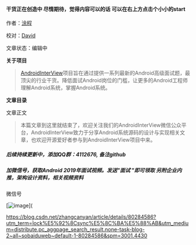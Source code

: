 #### 干货正在创造中 尽情期待，觉得内容可以的话  可以在右上方点击个小小的start

作者：[涂程](<https://github.com/interviewandroid/AndroidInterView>)

校对：[David](<https://github.com/interviewandroid/AndroidInterView>)

文章状态：编辑中

**关于项目**

> [AndroidInterView](<https://github.com/interviewandroid/AndroidInterView>)项目旨在通过提供一系列最新的Android高级面试题，最顶尖的行业干货。降低面试Android岗位的门槛，让更多的Android工程师理解Android系统，掌握Android系统。

**文章目录**



文章正文



> 本篇文章到这里就结束了，欢迎关注我们的AndroidInterView微信公众平台，AndroidInterView致力于分享Android系统源码的设计与实现相关文章，也欢迎开源爱好者参与到AndroidInterView项目中来。



##### 后续持续更新中，添加QQ群：4112676, 备注github

##### 加微信号，获取Android 2019年面试视频。发送"面试 "即可领取   另附企业内推，架构设计资料，相关视频资料

微信号

[![image](../img/img.jpg)](

https://blog.csdn.net/zhangcanyan/article/details/80284586?utm_term=lock%E5%92%8Csync%E5%8C%BA%E5%88%AB&utm_medium=distribute.pc_aggpage_search_result.none-task-blog-2~all~sobaiduweb~default-1-80284586&spm=3001.4430
